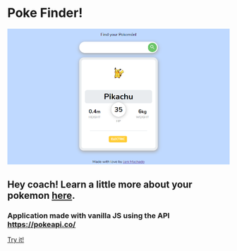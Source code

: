 <h1>Poke Finder!</h1>

<img src="https://raw.githubusercontent.com/janimachado/janimachado.github.io/master/img/Pokemon.png"></img>

## Hey coach! Learn a little more about your pokemon <a href="https://janimachado.github.io/">here</a>.

### Application made with vanilla JS using the API https://pokeapi.co/ 

<a href="https://janimachado.github.io/">Try it!</a> 

